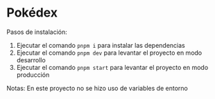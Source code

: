 # Pokédex

Pasos de instalación:

1. Ejecutar el comando ```pnpm i``` para instalar las dependencias
2. Ejecutar el comando ```pnpm dev``` para levantar el proyecto en modo desarrollo
3. Ejecutar el comando ```pnpm start``` para levantar el proyecto en modo producción

Notas: En este proyecto no se hizo uso de variables de entorno